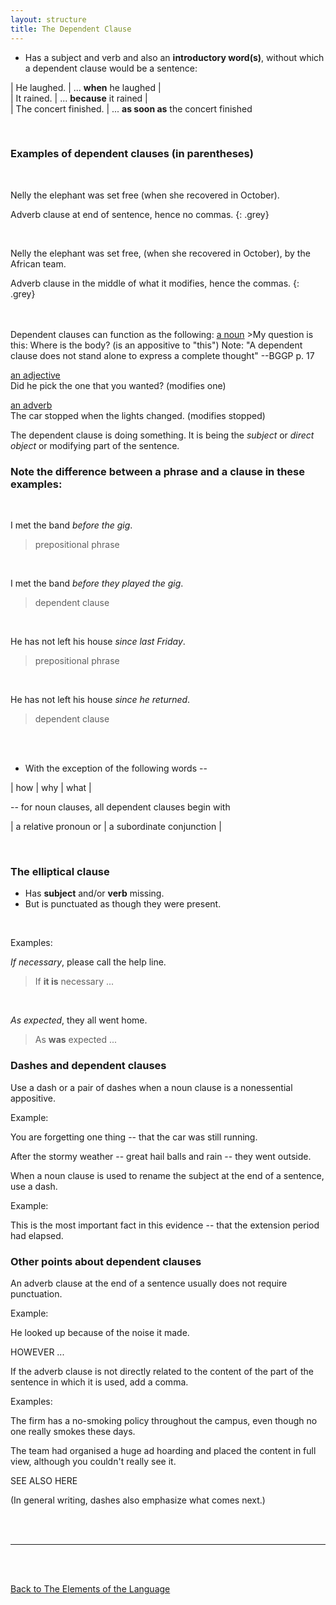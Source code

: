 ```yaml
---
layout: structure
title: The Dependent Clause
---
```


* Has a subject and verb and also an **introductory word(s)**, without which a dependent clause would be a sentence:  



| He laughed. | ... **when** he laughed |  
| It rained. | ... **because** it rained |  
| The concert finished. | ... **as soon as** the concert finished  

<br/>

### Examples of dependent clauses (in parentheses)  

<br/>

Nelly the elephant was set free (when she recovered in October).  

Adverb clause at end of sentence, hence no commas.
{: .grey}   

<br/>  



Nelly the elephant was set free, (when she recovered in October), by the African team.  

Adverb clause in the middle of what it modifies, hence the commas.
{: .grey} 

<br/>
<br/>  
Dependent clauses can function as the following:  
<ins>a noun</ins>  
>My question is this: Where is the body?  (is an appositive to "this")  
Note: "A dependent clause does not stand alone to express a complete thought" --BGGP p. 17

<ins> an adjective</ins>  
Did he pick the one that you wanted? (modifies one)    

<ins> an adverb</ins>  
The car stopped when the lights changed.  (modifies stopped)  

The dependent clause is doing something. It is being the *subject* or *direct object* or modifying part of the sentence.  

  

### Note the difference between a phrase and a clause in these examples:  

<br/>

I met the band *before the gig*.
>prepositional phrase  


<br/>


I met the band *before they played the gig*.  
>dependent clause


<br/>


He has not left his house *since last Friday*.   
>prepositional phrase  


<br/>


He has not left his house *since he returned*.  
>dependent clause  

<br/>
<br/>


* With the exception of the following words --    

| how | why | what | 
  
-- for noun clauses, all dependent clauses begin with   

| a relative pronoun or | a subordinate conjunction |

<br>
 
### The elliptical clause  
* Has **subject** and/or **verb** missing.  
* But is punctuated as though they were present.  
<br/>

Examples:

*If necessary*, please call the help line.
> If **it is** necessary ...  

<br/>  

*As expected*, they all went home.
> As **was** expected ...


### Dashes and dependent clauses  

Use a dash or a pair of dashes when a noun clause is a nonessential appositive.  

Example:  

You are forgetting one thing -- that the car was still running.

After the stormy weather -- great hail balls and rain -- they went outside.  

When a noun clause is used to rename the subject at the end of a sentence, use a dash.  

Example:  

This is the most important fact in this evidence -- that the extension period had elapsed.

### Other points about dependent clauses  

An adverb clause at the end of a sentence usually does not require punctuation.  

Example:  

He looked up because of the noise it made.  

HOWEVER ...  

If the adverb clause is not directly related to the content of the part of the sentence in which it is used, add a comma.  

Examples:  

The firm has a no-smoking policy throughout the campus, even though no one really smokes these days.  

The team had organised a huge ad hoarding and placed the content in full view, although you couldn't really see it.  

SEE ALSO HERE  







(In general writing, dashes also emphasize what comes next.)  









<br/>
<br/>

---

<br/>
<br/>

[Back to The Elements of the Language]({{site.baseurl}}/structures/the-elements-of-the-language)
